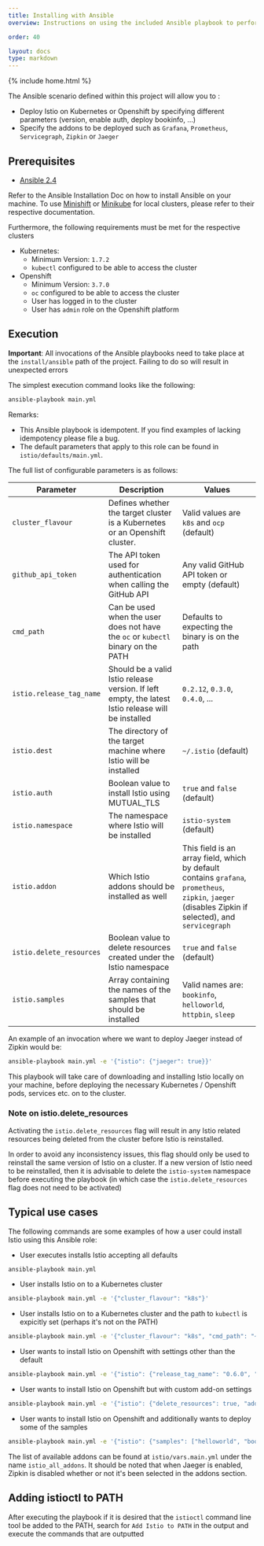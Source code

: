 ```yaml
---
title: Installing with Ansible
overview: Instructions on using the included Ansible playbook to perform installation.

order: 40

layout: docs
type: markdown
---
```

{% include home.html %}

The Ansible scenario defined within this project will allow you to : 

- Deploy Istio on Kubernetes or Openshift by specifying different parameters (version, enable auth, deploy bookinfo, ...)
- Specify the addons to be deployed such as `Grafana`, `Prometheus`, `Servicegraph`, `Zipkin` or `Jaeger`

## Prerequisites

- [Ansible 2.4](https://docs.ansible.com/ansible/latest/intro_installation.html)

Refer to the Ansible Installation Doc on how to install Ansible on your machine.
To use [Minishift](https://docs.openshift.org/latest/minishift/command-ref/minishift_start.html) or [Minikube](https://kubernetes.io/docs/getting-started-guides/minikube/) for local clusters, please refer to their respective documentation.

Furthermore, the following requirements must be met for the respective clusters 
* Kubernetes:
    - Minimum Version: `1.7.2`
    - `kubectl` configured to be able to access the cluster
* Openshift 
    - Minimum Version: `3.7.0` 
    - `oc` configured to be able to access the cluster
    - User has logged in to the cluster
    - User has `admin` role on the Openshift platform    

## Execution

**Important**: All invocations of the Ansible playbooks need to take place at the `install/ansible` path of the project.
Failing to do so will result in unexpected errors 

The simplest execution command looks like the following:
 
```bash
ansible-playbook main.yml
```

Remarks:
- This Ansible playbook is idempotent. If you find examples of lacking idempotency please file a bug.   
- The default parameters that apply to this role can be found in `istio/defaults/main.yml`.

The full list of configurable parameters is as follows:

| Parameter | Description | Values |
| --- | --- | --- |
| `cluster_flavour` | Defines whether the target cluster is a Kubernetes or an Openshift cluster. | Valid values are `k8s` and `ocp` (default) |
| `github_api_token` | The API token used for authentication when calling the GitHub API | Any valid GitHub API token or empty (default) |
| `cmd_path` | Can be used when the user does not have the `oc` or `kubectl` binary on the PATH | Defaults to expecting the binary is on the path | 
| `istio.release_tag_name` | Should be a valid Istio release version. If left empty, the latest Istio release will be installed | `0.2.12`, `0.3.0`, `0.4.0`, ... |
| `istio.dest` | The directory of the target machine where Istio will be installed | `~/.istio` (default) |
| `istio.auth` | Boolean value to install Istio using MUTUAL_TLS | `true` and `false` (default) |
| `istio.namespace` | The namespace where Istio will be installed | `istio-system` (default) |
| `istio.addon` | Which Istio addons should be installed as well | This field is an array field, which by default contains `grafana`, `prometheus`, `zipkin`, `jaeger` (disables Zipkin if selected), and `servicegraph` |
| `istio.delete_resources` | Boolean value to delete resources created under the Istio namespace | `true` and `false` (default)|
| `istio.samples` | Array containing the names of the samples that should be installed | Valid names are: `bookinfo`, `helloworld`, `httpbin`, `sleep`


An example of an invocation where we want to deploy Jaeger instead of Zipkin would be:
```bash
ansible-playbook main.yml -e '{"istio": {"jaeger": true}}'
```


This playbook will take care of downloading and installing Istio locally on your machine, before deploying the necessary Kubernetes / Openshift
pods, services etc. on to the cluster.

### Note on istio.delete_resources

Activating the `istio.delete_resources` flag will result in any Istio related resources being deleted from the cluster before Istio is reinstalled.

In order to avoid any inconsistency issues, this flag should only be used to reinstall the same version of Istio on a cluster. If a new version
of Istio need to be reinstalled, then it is advisable to delete the `istio-system` namespace before executing the playbook (in which case the 
`istio.delete_resources` flag does not need to be activated)  

## Typical use cases

The following commands are some examples of how a user could install Istio using this Ansible role:

- User executes installs Istio accepting all defaults
```bash
ansible-playbook main.yml
```

- User installs Istio on to a Kubernetes cluster 
```bash
ansible-playbook main.yml -e '{"cluster_flavour": "k8s"}' 
```

- User installs Istio on to a Kubernetes cluster and the path to `kubectl` is expicitly set (perhaps it's not on the PATH)
```bash
ansible-playbook main.yml -e '{"cluster_flavour": "k8s", "cmd_path": "~/kubectl"}' 
```

- User wants to install Istio on Openshift with settings other than the default
```bash
ansible-playbook main.yml -e '{"istio": {"release_tag_name": "0.6.0", "auth": true, "delete_resources": true}}'
```

- User wants to install Istio on Openshift but with custom add-on settings
```bash
ansible-playbook main.yml -e '{"istio": {"delete_resources": true, "addon": ["grafana", "prometheus", "jaeger"]}}'
```

- User wants to install Istio on Openshift and additionally wants to deploy some of the samples
```bash
ansible-playbook main.yml -e '{"istio": {"samples": ["helloworld", "bookinfo"]}}'
```

The list of available addons can be found at `istio/vars.main.yml` under the name `istio_all_addons`.
It should be noted that when Jaeger is enabled, Zipkin is disabled whether or not it's been selected in the addons section.

## Adding istioctl to PATH

After executing the playbook if it is desired that the `istioctl` command line tool be added to the PATH,
search for `Add Istio to PATH` in the output and execute the commands that are outputted  